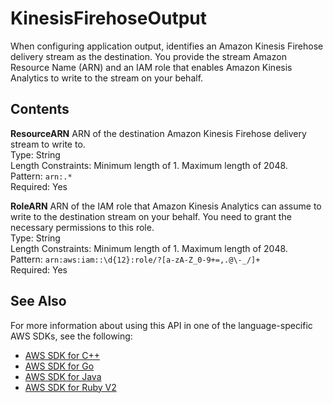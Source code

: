 # KinesisFirehoseOutput<a name="API_KinesisFirehoseOutput"></a>

When configuring application output, identifies an Amazon Kinesis Firehose delivery stream as the destination\. You provide the stream Amazon Resource Name \(ARN\) and an IAM role that enables Amazon Kinesis Analytics to write to the stream on your behalf\.

## Contents<a name="API_KinesisFirehoseOutput_Contents"></a>

 **ResourceARN**   <a name="analytics-Type-KinesisFirehoseOutput-ResourceARN"></a>
ARN of the destination Amazon Kinesis Firehose delivery stream to write to\.  
Type: String  
Length Constraints: Minimum length of 1\. Maximum length of 2048\.  
Pattern: `arn:.*`   
Required: Yes

 **RoleARN**   <a name="analytics-Type-KinesisFirehoseOutput-RoleARN"></a>
ARN of the IAM role that Amazon Kinesis Analytics can assume to write to the destination stream on your behalf\. You need to grant the necessary permissions to this role\.  
Type: String  
Length Constraints: Minimum length of 1\. Maximum length of 2048\.  
Pattern: `arn:aws:iam::\d{12}:role/?[a-zA-Z_0-9+=,.@\-_/]+`   
Required: Yes

## See Also<a name="API_KinesisFirehoseOutput_SeeAlso"></a>

For more information about using this API in one of the language\-specific AWS SDKs, see the following:
+  [AWS SDK for C\+\+](https://docs.aws.amazon.com/goto/SdkForCpp/kinesisanalytics-2015-08-14/KinesisFirehoseOutput) 
+  [AWS SDK for Go](https://docs.aws.amazon.com/goto/SdkForGoV1/kinesisanalytics-2015-08-14/KinesisFirehoseOutput) 
+  [AWS SDK for Java](https://docs.aws.amazon.com/goto/SdkForJava/kinesisanalytics-2015-08-14/KinesisFirehoseOutput) 
+  [AWS SDK for Ruby V2](https://docs.aws.amazon.com/goto/SdkForRubyV2/kinesisanalytics-2015-08-14/KinesisFirehoseOutput) 